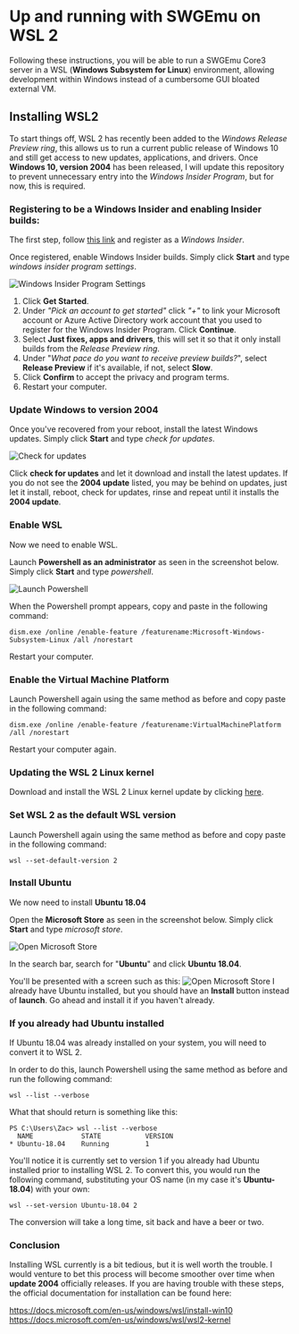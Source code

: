 # Up and running with SWGEmu on WSL 2

Following these instructions, you will be able to run a SWGEmu Core3 server in a WSL (**Windows Subsystem for Linux**) environment, allowing development within Windows instead of a cumbersome GUI bloated external VM.

## Installing WSL2

To start things off, WSL 2 has recently been added to the *Windows Release Preview ring*, this allows us to run a current public release of Windows 10 and still get access to new updates, applications, and drivers. Once **Windows 10, version 2004** has been released, I will update this repository to prevent unnecessary entry into the *Windows Insider Program*, but for now, this is required.

### Registering to be a Windows Insider and enabling Insider builds:
The first step, follow [this link](https://insider.windows.com/en-us/getting-started/#register) and register as a *Windows Insider*.

Once registered, enable Windows Insider builds. Simply click **Start** and type *windows insider program settings*.

![Windows Insider Program Settings](https://raw.githubusercontent.com/1sudo/1sudo.github.io/master/wsl2/images/windows_insider_program.png)

1. Click **Get Started**.
2. Under *"Pick an account to get started"* click *"+"* to link your Microsoft account or Azure Active Directory work account that you used to register for the Windows Insider Program. Click **Continue**.
3. Select **Just fixes, apps and drivers**, this will set it so that it only install builds from the *Release Preview ring*.
4. Under "*What pace do you want to receive preview builds?*", select **Release Preview** if it's available, if not, select **Slow**.
5. Click **Confirm** to accept the privacy and program terms.
6. Restart your computer.

### Update Windows to version 2004

Once you've recovered from your reboot, install the latest Windows updates. Simply click **Start** and type *check for updates*.

![Check for updates](https://raw.githubusercontent.com/1sudo/1sudo.github.io/master/wsl2/images/check_for_updates.png)

Click **check for updates** and let it download and install the latest updates. If you do not see the **2004 update** listed, you may be behind on updates, just let it install, reboot, check for updates, rinse and repeat until it installs the **2004 update**.

### Enable WSL

Now we need to enable WSL. 

Launch **Powershell as an administrator** as seen in the screenshot below. Simply click **Start** and type *powershell*.

![Launch Powershell](https://raw.githubusercontent.com/1sudo/1sudo.github.io/master/wsl2/images/launch-powershell.png)

When the Powershell prompt appears, copy and paste in the following command:
```
dism.exe /online /enable-feature /featurename:Microsoft-Windows-Subsystem-Linux /all /norestart
```

Restart your computer.

### Enable the Virtual Machine Platform

Launch Powershell again using the same method as before and copy paste in the following command:
```
dism.exe /online /enable-feature /featurename:VirtualMachinePlatform /all /norestart
```

Restart your computer again.

### Updating the WSL 2 Linux kernel

Download and install the WSL 2 Linux kernel update by clicking [here](https://wslstorestorage.blob.core.windows.net/wslblob/wsl_update_x64.msi).

### Set WSL 2 as the default WSL version

Launch Powershell again using the same method as before and copy paste in the following command:
```
wsl --set-default-version 2
```

### Install Ubuntu

We now need to install **Ubuntu 18.04**

Open the **Microsoft Store** as seen in the screenshot below. Simply click **Start** and type *microsoft store*.

![Open Microsoft Store](https://raw.githubusercontent.com/1sudo/1sudo.github.io/master/wsl2/images/open_microsoft_store.png)

In the search bar, search for "**Ubuntu**" and click **Ubuntu 18.04**.

You'll be presented with a screen such as this:
![Open Microsoft Store](https://raw.githubusercontent.com/1sudo/1sudo.github.io/master/wsl2/images/install_ubuntu.png)
I already have Ubuntu installed, but you should have an **Install** button instead of **launch**. Go ahead and install it if you haven't already.

### If you already had Ubuntu installed

If Ubuntu 18.04 was already installed on your system, you will need to convert it to WSL 2.

In order to do this, launch Powershell using the same method as before and run the following command:
```
wsl --list --verbose
```

What that should return is something like this:
```
PS C:\Users\Zac> wsl --list --verbose
  NAME            STATE           VERSION
* Ubuntu-18.04    Running         1
```

You'll notice it is currently set to version 1 if you already had Ubuntu installed prior to installing WSL 2. To convert this, you would run the following command, substituting your OS name (in my case it's **Ubuntu-18.04**) with your own:
```
wsl --set-version Ubuntu-18.04 2
```
The conversion will take a long time, sit back and have a beer or two.

### Conclusion

Installing WSL currently is a bit tedious, but it is well worth the trouble. I would venture to bet this process will become smoother over time when **update 2004** officially releases. If you are having trouble with these steps, the official documentation for installation can be found here:

https://docs.microsoft.com/en-us/windows/wsl/install-win10  
https://docs.microsoft.com/en-us/windows/wsl/wsl2-kernel